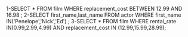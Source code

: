 1-SELECT *  FROM film WHERE replacement_cost BETWEEN 12.99 AND 16.98 ;
2-SELECT first_name,last_name  FROM actor WHERE first_name IN('Penelope','Nick','Ed')  ;
3-SELECT * FROM film WHERE rental_rate IN(0.99,2.99,4.99) AND replacement_cost IN (12.99,15.99,28.99);
